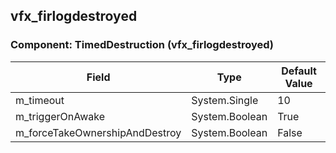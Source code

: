 ## vfx_firlogdestroyed

### Component: TimedDestruction (vfx_firlogdestroyed)

|Field|Type|Default Value|
|---|---|---|
|m_timeout|System.Single|10|
|m_triggerOnAwake|System.Boolean|True|
|m_forceTakeOwnershipAndDestroy|System.Boolean|False|

